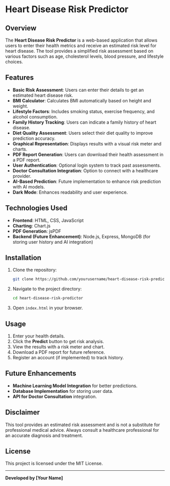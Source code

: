 # Heart Disease Risk Predictor

## Overview
The **Heart Disease Risk Predictor** is a web-based application that allows users to enter their health metrics and receive an estimated risk level for heart disease. The tool provides a simplified risk assessment based on various factors such as age, cholesterol levels, blood pressure, and lifestyle choices.

## Features
- **Basic Risk Assessment**: Users can enter their details to get an estimated heart disease risk.
- **BMI Calculator**: Calculates BMI automatically based on height and weight.
- **Lifestyle Factors**: Includes smoking status, exercise frequency, and alcohol consumption.
- **Family History Tracking**: Users can indicate a family history of heart disease.
- **Diet Quality Assessment**: Users select their diet quality to improve prediction accuracy.
- **Graphical Representation**: Displays results with a visual risk meter and charts.
- **PDF Report Generation**: Users can download their health assessment in a PDF report.
- **User Authentication**: Optional login system to track past assessments.
- **Doctor Consultation Integration**: Option to connect with a healthcare provider.
- **AI-Based Prediction**: Future implementation to enhance risk prediction with AI models.
- **Dark Mode**: Enhances readability and user experience.

## Technologies Used
- **Frontend**: HTML, CSS, JavaScript
- **Charting**: Chart.js
- **PDF Generation**: jsPDF
- **Backend (Future Enhancement)**: Node.js, Express, MongoDB (for storing user history and AI integration)

## Installation
1. Clone the repository:
   ```sh
   git clone https://github.com/yourusername/heart-disease-risk-predictor.git
   ```
2. Navigate to the project directory:
   ```sh
   cd heart-disease-risk-predictor
   ```
3. Open `index.html` in your browser.

## Usage
1. Enter your health details.
2. Click the **Predict** button to get risk analysis.
3. View the results with a risk meter and chart.
4. Download a PDF report for future reference.
5. Register an account (if implemented) to track history.

## Future Enhancements
- **Machine Learning Model Integration** for better predictions.
- **Database Implementation** for storing user data.
- **API for Doctor Consultation** integration.

## Disclaimer
This tool provides an estimated risk assessment and is not a substitute for professional medical advice. Always consult a healthcare professional for an accurate diagnosis and treatment.

## License
This project is licensed under the MIT License.

---
**Developed by [Your Name]**

